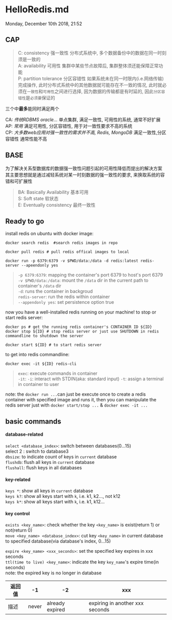 # HelloRedis.md
Monday, December 10th 2018, 21:52

## CAP
> C: consistency 强一致性 分布式系统中, 多个数据备份中的数据在同一时刻须是一致的 <br/>
> A: availability 可用性  集群中某些节点故障后, 集群整体须还能保障正常功能 <br/>
> P: partition tolerance 分区容错性 如果系统未在同一时限内(i.e.网络传输)完成操作, 此时分布式系统中的其他数据就可能存在不一致的情况, 此时就必须在`一致性`和`可用性`之间进行选择, 因为数据的传输都是有时延的, 因此`分区容错性`是`必须要`保证的 <br/>

三个中**最多**能同时满足两个 <br/>

CA: *传统RDBMS oracle...* 单点集群, 满足一致性, 可用性的系统, 通常不好扩展 <br/>
AP: *常用* 满足可用性, 分区容错性, 用于对一致性要求不高的系统 <br/>
CP: *大多数web应用对强一致性的需求并不高, Redis, MongoDB* 满足一致性,分区容错性 通常性能不高 <br/>


## BASE
为了解决关系型数据库的数据强一致性问题引起的可用性降低而提出的解决方案 <br/>
其主要思想就是通过减轻系统对某一时刻数据的强一致性的要求, 来换取系统的容错和可扩展性
> BA: Basically Availability 基本可用 <br/>
> S: Soft state 软状态 <br/>
> E: Eventually consistency 最终一致性 <br/>

## Ready to go
install redis on ubuntu with docker image:
```shell
docker search redis  #search redis images in repo

docker pull redis # pull redis offical images to local

docker run -p 6379:6379 -v $PWD/data:/data -d redis:latest redis-server --apeendonly yes
```
> `-p 6379:6379`: mapping the container's port 6379 to host's port 6379 <br/>
> `-v $PWD/data:/data`: mount the `/data` dir in the current path to container's `/data` dir <br/>
> `-d`: runs the container in backgroud <br/>
> `redis-server`: run the redis within container <br/>
> `--appendonly yes`: set persistence option true

now you have a well-installed redis running on your machine!
to stop or start redis server:
```shell
docker ps # get the running redis container's CONTAINER ID ${ID}
docker stop ${ID} # stop redis server or just use SHUTDOWN in redis commandline to shutdown the server

docker start ${ID} # to start redis server
```
to get into redis commandline:
```shell
docker exec -it ${ID} redis-cli
```
> `exec`: execute commands in container <br/>
> `-it`: `-i`: interact with STDIN(aka: standard input) `-t`: assign a terminal in container to user

note: the `docker run ...`can just be execute once to create a redis container with specified image and runs it, then you can manipulate the redis server just with `docker start/stop ...` & `docker exec -it ...`


## basic commands
#### database-related
`select <database_index>`: switch between databases(0...15) <br/>
select 2 : switch to database3 <br/>
`dbsize`: to indicate count of keys in `current` database <br/>
`flushdb`: flush all keys in `current` database <br/>
`flushall`: flush keys in all databases <br/>

#### key-related
`keys *`: show all keys in `current` database <br/>
`keys k?`: show all keys start with `k`, i.e. k1, k2..., not k12 <br/>
`keys k*`: show all keys start with `k`, i.e. k1, k12... <br/>

#### key control
`exists <key_name>`: check whether the key `<key_name>` is exist(return 1) or not(return 0) <br/>
`move <key_name> <database_index>`: cut key `<key_name>` in current database to specified database(via database's index, 0...15) <br/>

`expire <key_name> <xxx_seconds>`: set the specified key expires in xxx seconds <br/>
`ttl(time to live) <key_name>`: indicate the key `key_name`'s expire time(in seconds) <br/>
 note: the expired key is no longer in database

| 返回值 |  -1   |       -2        |               xxx               |
| ------ | ----- | --------------- | ------------------------------- |
|  描述  | never | already expired | expiring in another xxx seconds |
